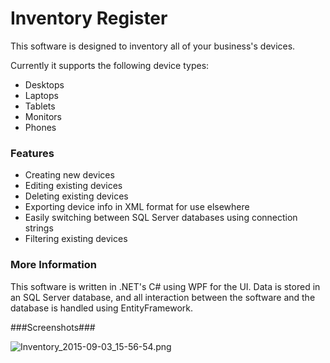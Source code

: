 # Inventory Register #
This software is designed to inventory all of your business's devices.

Currently it supports the following device types:

* Desktops
* Laptops
* Tablets
* Monitors
* Phones

### Features ###

* Creating new devices
* Editing existing devices
* Deleting existing devices
* Exporting device info in XML format for use elsewhere
* Easily switching between SQL Server databases using connection strings
* Filtering existing devices

### More Information ###
This software is written in .NET's C# using WPF for the UI. Data is stored in an SQL Server database, and all interaction between the software and the database is handled using EntityFramework.

###Screenshots###


![Inventory_2015-09-03_15-56-54.png](https://bitbucket.org/repo/byoGAK/images/559594253-Inventory_2015-09-03_15-56-54.png)